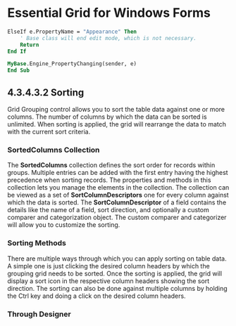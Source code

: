 <!--
source: image
domain: syncfusion-sdk
task: pdf-ocr-to-markdown
language: en (keep original; do not translate)
source_filename: page_736.jpeg
document_name: grid
page_number: 736
page_id: grid#page_736
product: Syncfusion Winforms
version: 11.4.0.26
timestamp: 2025-08-09T06:37:11Z
fidelity: lossless
-->

# Essential Grid for Windows Forms

```vb
ElseIf e.PropertyName = "Appearance" Then
    ' Base class will end edit mode, which is not necessary.
    Return
End If

MyBase.Engine_PropertyChanging(sender, e)
End Sub
```

## 4.3.4.3.2 Sorting

Grid Grouping control allows you to sort the table data against one or more columns. The number of columns by which the data can be sorted is unlimited. When sorting is applied, the grid will rearrange the data to match with the current sort criteria.

### SortedColumns Collection

The **SortedColumns** collection defines the sort order for records within groups. Multiple entries can be added with the first entry having the highest precedence when sorting records. The properties and methods in this collection lets you manage the elements in the collection. The collection can be viewed as a set of **SortColumnDescriptors** one for every column against which the data is sorted. The **SortColumnDescriptor** of a field contains the details like the name of a field, sort direction, and optionally a custom comparer and categorization object. The custom comparer and categorizer will allow you to customize the sorting.

### Sorting Methods

There are multiple ways through which you can apply sorting on table data. A simple one is just clicking the desired column headers by which the grouping grid needs to be sorted. Once the sorting is applied, the grid will display a sort icon in the respective column headers showing the sort direction. The sorting can also be done against multiple columns by holding the Ctrl key and doing a click on the desired column headers.

### Through Designer

<!-- tags: [Syncfusion, WindowsForms, Grid, Sorting, SortedColumns, SortColumnDescriptor, CustomComparer, Categorization] keywords: [Grid Grouping, Sort Methods, Designer, Sort Columns, Sort Direction, Custom Sort] -->